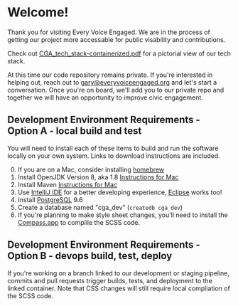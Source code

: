 # Welcome!

Thank you for visiting Every Voice Engaged.  We are in the process of getting our project more accessable for public visability and contributions.  

Check out [CGA_tech_stack-containerized.pdf](https://github.com/EveryVoiceEngaged/Welcome/blob/master/CGA_tech_stack-containerized.pdf) for a pictorial view of our tech stack.

At this time our code repository remains private.  If you're interested in helping out, reach out to gary@everyvoiceengaged.org and let's start a conversation.  Once you're on board, we'll add you to our private repo and together we will have an opportunity to improve civic engagement.

## Development Environment Requirements - Option A - local build and test
You will need to install each of these items to build and run the software locally on your own system.  Links to download instructions are included.

0. If you are on a Mac, consider installing [homebrew](https://brew.sh/)
1. Install OpenJDK Version 8, aka 1.8 [Instructions for Mac](https://stackoverflow.com/questions/24342886/how-to-install-java-8-on-mac) 
2. Install Maven [Instructions for Mac](https://stackoverflow.com/questions/54601898/how-to-install-and-configure-maven-on-macos)
3. Use [IntelliJ IDE](https://www.jetbrains.com/idea/download/) for a better developing experience, [Eclipse](https://www.eclipse.org/downloads/) works too!
4. Install [PostgreSQL](https://www.postgresql.org/download/) 9.6
5. Create a database named "cga_dev" (`createdb cga_dev`)
6. If you're planning to make style sheet changes, you'll need to install the [Compass.app](https://github.com/KKBOX/compassapp/releases) to complile the SCSS code.

## Development Environment Requirements - Option B - devops build, test, deploy
If you're working on a branch linked to our development or staging pipeline, commits and pull requests trigger builds, tests, and deployment to the linked container.  Note that CSS changes will still require local compliation of the SCSS code.

